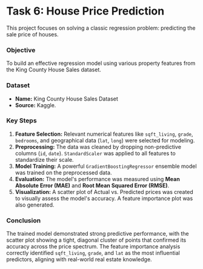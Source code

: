 # Task 6: House Price Prediction

This project focuses on solving a classic regression problem: predicting the sale price of houses.

### Objective
To build an effective regression model using various property features from the King County House Sales dataset.

### Dataset
-   **Name:** King County House Sales Dataset
-   **Source:** Kaggle.

### Key Steps
1.  **Feature Selection:** Relevant numerical features like `sqft_living`, `grade`, `bedrooms`, and geographical data (`lat`, `long`) were selected for modeling.
2.  **Preprocessing:** The data was cleaned by dropping non-predictive columns (`id`, `date`). `StandardScaler` was applied to all features to standardize their scale.
3.  **Model Training:** A powerful `GradientBoostingRegressor` ensemble model was trained on the preprocessed data.
4.  **Evaluation:** The model's performance was measured using **Mean Absolute Error (MAE)** and **Root Mean Squared Error (RMSE)**.
5.  **Visualization:** A scatter plot of Actual vs. Predicted prices was created to visually assess the model's accuracy. A feature importance plot was also generated.

### Conclusion
The trained model demonstrated strong predictive performance, with the scatter plot showing a tight, diagonal cluster of points that confirmed its accuracy across the price spectrum. The feature importance analysis correctly identified `sqft_living`, `grade`, and `lat` as the most influential predictors, aligning with real-world real estate knowledge.
